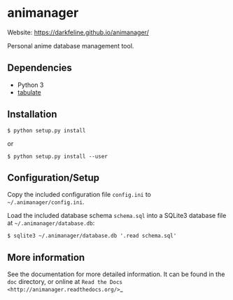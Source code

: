 # animanager

Website: https://darkfeline.github.io/animanager/

Personal anime database management tool.

## Dependencies

* Python 3
* [tabulate][1]

[1]: https://pypi.python.org/pypi/tabulate

## Installation

    $ python setup.py install

or

    $ python setup.py install --user

## Configuration/Setup

Copy the included configuration file `config.ini` to `~/.animanager/config.ini`.

Load the included database schema `schema.sql` into a SQLite3 database file at
`~/.animanager/database.db`:

    $ sqlite3 ~/.animanager/database.db '.read schema.sql'

## More information

See the documentation for more detailed information.  It can be found in the
`doc` directory, or online at `Read the Docs
<http://animanager.readthedocs.org/>`_
